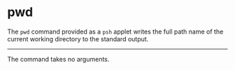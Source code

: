 # pwd

The `pwd` command provided as a `psh` applet writes
the full path name of the current working directory
to the standard output.

---

The command takes no arguments.
